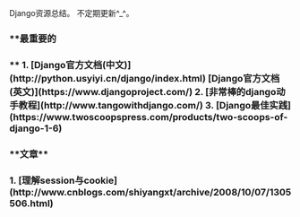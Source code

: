 Django资源总结。
不定期更新^_^。

<h3>**最重要的<h3>**
1. [Django官方文档(中文)](http://python.usyiyi.cn/django/index.html)
  [Django官方文档(英文)](https://www.djangoproject.com/)
2. [非常棒的django动手教程](http://www.tangowithdjango.com/)
3. [Django最佳实践](https://www.twoscoopspress.com/products/two-scoops-of-django-1-6)

<h3>**文章**<h3>
1. [理解session与cookie](http://www.cnblogs.com/shiyangxt/archive/2008/10/07/1305506.html)
